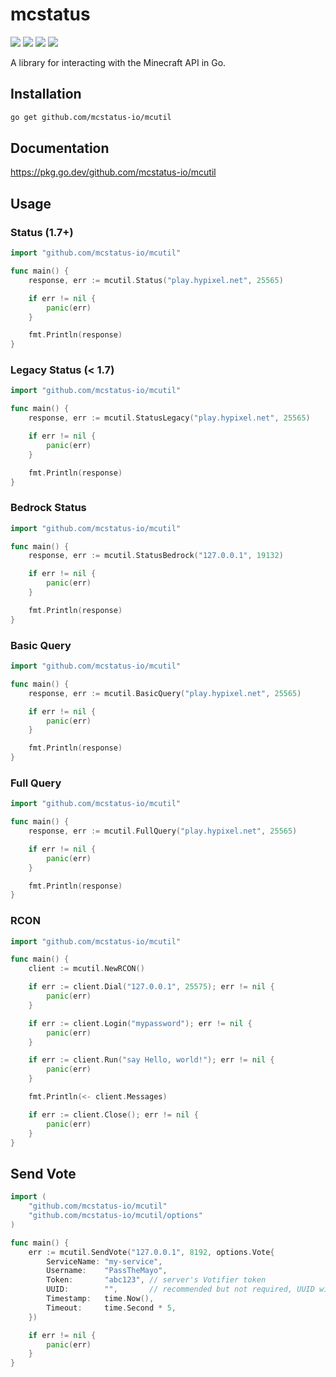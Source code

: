 # mcstatus
![](https://img.shields.io/github/languages/code-size/mcstatus-io/mcutil)
![](https://img.shields.io/github/issues/mcstatus-io/mcutil)
![](https://img.shields.io/github/license/mcstatus-io/mcutil)
![](https://img.shields.io/uptimerobot/ratio/m790234681-f7dbf52397f005c0699ac797)

A library for interacting with the Minecraft API in Go.

## Installation

```bash
go get github.com/mcstatus-io/mcutil
```

## Documentation

https://pkg.go.dev/github.com/mcstatus-io/mcutil

## Usage

### Status (1.7+)

```go
import "github.com/mcstatus-io/mcutil"

func main() {
    response, err := mcutil.Status("play.hypixel.net", 25565)

    if err != nil {
        panic(err)
    }

    fmt.Println(response)
}
```

### Legacy Status (< 1.7)

```go
import "github.com/mcstatus-io/mcutil"

func main() {
    response, err := mcutil.StatusLegacy("play.hypixel.net", 25565)

    if err != nil {
        panic(err)
    }

    fmt.Println(response)
}
```

### Bedrock Status

```go
import "github.com/mcstatus-io/mcutil"

func main() {
    response, err := mcutil.StatusBedrock("127.0.0.1", 19132)

    if err != nil {
        panic(err)
    }

    fmt.Println(response)
}
```

### Basic Query

```go
import "github.com/mcstatus-io/mcutil"

func main() {
    response, err := mcutil.BasicQuery("play.hypixel.net", 25565)

    if err != nil {
        panic(err)
    }

    fmt.Println(response)
}
```

### Full Query

```go
import "github.com/mcstatus-io/mcutil"

func main() {
    response, err := mcutil.FullQuery("play.hypixel.net", 25565)

    if err != nil {
        panic(err)
    }

    fmt.Println(response)
}
```

### RCON

```go
import "github.com/mcstatus-io/mcutil"

func main() {
    client := mcutil.NewRCON()

    if err := client.Dial("127.0.0.1", 25575); err != nil {
        panic(err)
    }

    if err := client.Login("mypassword"); err != nil {
        panic(err)
    }

    if err := client.Run("say Hello, world!"); err != nil {
        panic(err)
    }

    fmt.Println(<- client.Messages)

    if err := client.Close(); err != nil {
        panic(err)
    }
}
```

## Send Vote

```go
import (
    "github.com/mcstatus-io/mcutil"
    "github.com/mcstatus-io/mcutil/options"
)

func main() {
    err := mcutil.SendVote("127.0.0.1", 8192, options.Vote{
        ServiceName: "my-service",
        Username:    "PassTheMayo",
        Token:       "abc123", // server's Votifier token
        UUID:        "",       // recommended but not required, UUID with dashes
        Timestamp:   time.Now(),
        Timeout:     time.Second * 5,
    })

    if err != nil {
        panic(err)
    }
}
```